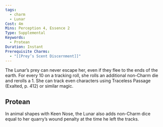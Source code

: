 ```yaml
---
tags:
  - charm
  - Lunar
Cost: 4m
Mins: Perception 4, Essence 2
Type: Supplemental
Keywords:
  - Protean
Duration: Instant
Prerequisite Charms:
  - "[[Prey’s Scent Discernment]]"
---
```

The Lunar’s prey can never escape her, even if they flee to the ends of the earth. For every 10 on a tracking roll, she rolls an additional non-Charm die and rerolls a 1. She can track even characters using Traceless Passage (Exalted, p. 412) or similar magic. 
## Protean 

In animal shapes with Keen Nose, the Lunar also adds non-Charm dice equal to her quarry’s wound penalty at the time he left the tracks.